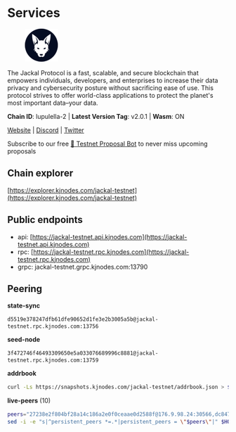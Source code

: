 # Services

<figure><img src="https://raw.githubusercontent.com/kj89/cosmos-images/main/logos/jackal.png" alt=""><figcaption></figcaption></figure>

The Jackal Protocol is a fast, scalable, and secure blockchain that empowers  individuals, developers, and enterprises to increase their data privacy and  cybersecurity posture without sacrificing ease of use. This protocol strives  to offer world-class applications to protect the planet's most important data–your data.

**Chain ID**: lupulella-2 | **Latest Version Tag**: v2.0.1 | **Wasm**: ON

[Website](https://jackalprotocol.com) | [Discord](https://discord.com/invite/5GKym3p6rj) | [Twitter](https://twitter.com/Jackal_Protocol)



Subscribe to our free [🤖 Testnet Proposal Bot](https://t.me/kjnodes_testnet_proposal_bot) to never miss upcoming proposals


## Chain explorer
[https://explorer.kjnodes.com/jackal-testnet](https://explorer.kjnodes.com/jackal-testnet)

## Public endpoints

* api: [https://jackal-testnet.api.kjnodes.com](https://jackal-testnet.api.kjnodes.com)
* rpc: [https://jackal-testnet.rpc.kjnodes.com](https://jackal-testnet.rpc.kjnodes.com)
* grpc: jackal-testnet.grpc.kjnodes.com:13790

## Peering

**state-sync**

```text
d5519e378247dfb61dfe90652d1fe3e2b3005a5b@jackal-testnet.rpc.kjnodes.com:13756
```

**seed-node**

```text
3f472746f46493309650e5a033076689996c8881@jackal-testnet.rpc.kjnodes.com:13759
```

**addrbook**
```bash
curl -Ls https://snapshots.kjnodes.com/jackal-testnet/addrbook.json > $HOME/.canine/config/addrbook.json
```

**live-peers** (10)
```bash
peers="27238e2f804bf28a14c186a2e0f0ceaae0d2588f@176.9.98.24:30566,dc84774683298e57a848b59b7c0d1a70477b4fc1@213.239.207.175:48656,344d9c933f936f79f3d62eff5cd0b82775a79dac@162.19.239.230:26656,5eedbfbe64b942f4ab54db3842acf3bfab034c24@161.97.74.88:46656,11b91d243d43e761c96cfbf49f2f2bd06cce2df8@65.109.23.114:17556,0394449cab5a29f24dd4f37683d3b7622f27c0fc@65.108.206.118:61156,80420ad774e622bda8e1dfa9b80da11eee7eed1f@144.126.140.252:29656,e4e93ce4b050c9d821e15b69477f5da706121343@65.109.93.152:31656,8d99065fe08c2ef79ec4f9f5e97b2a14c9f4853d@202.61.194.254:56656,84af58201840781a0a62449d1dcdb0ad0cf5bdb3@91.223.3.144:26356"
sed -i -e "s|^persistent_peers *=.*|persistent_peers = \"$peers\"|" $HOME/.canine/config/config.toml
```
